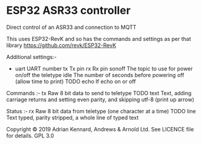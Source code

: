 # ESP32 ASR33 controller

Direct control of an ASR33 and connection to MQTT

This uses ESP32-RevK and so has the commands and settings as per that library
https://github.com/revk/ESP32-RevK

Additional settings:-
- uart	UART number
tx	Tx pin
rx	Rx pin
sonoff	The topic to use for power on/off the teletype
idle	The number of seconds before powering off (allow time to print)
TODO
echo	If echo on or off

Commands :-
tx	Raw 8 bit data to send to teletype
TODO
text	Text, adding carriage returns and setting even parity, and skipping utf-8 (print up arrow)

Status :-
rx	Raw 8 bit data from teletype (one character at a time)
TODO
line	Text typed, parity stripped, a whole line of typed text

Copyright © 2019 Adrian Kennard, Andrews & Arnold Ltd. See LICENCE file for details. GPL 3.0
